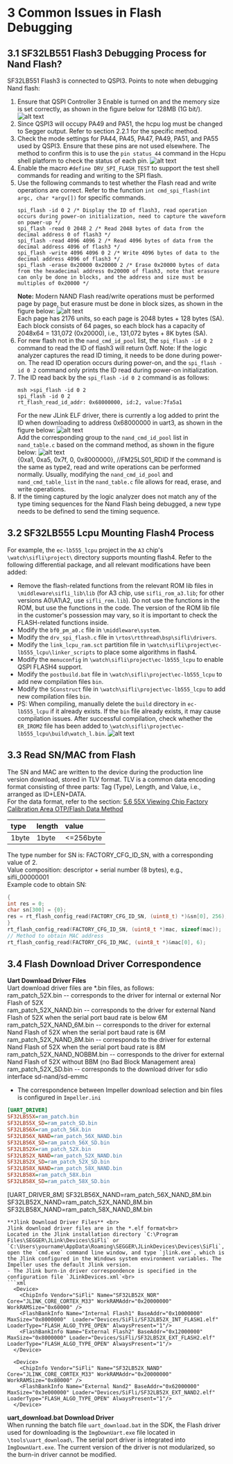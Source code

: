 # 3 Common Issues in Flash Debugging
## 3.1 SF32LB551 Flash3 Debugging Process for Nand Flash?
SF32LB551 Flash3 is connected to QSPI3. Points to note when debugging Nand flash:
1. Ensure that QSPI Controller 3 Enable is turned on and the memory size is set correctly, as shown in the figure below for 128MB (1G bit/).
   ![alt text](./assets/flash/flash001.png)  
2. Since QSPI3 will occupy PA49 and PA51, the hcpu log must be changed to Segger output. Refer to section 2.2.1 for the specific method.
3. Check the mode settings for PA44, PA45, PA47, PA49, PA51, and PA55 used by QSPI3. Ensure that these pins are not used elsewhere. The method to confirm this is to use the `pin status 44` command in the Hcpu shell platform to check the status of each pin.
   ![alt text](./assets/flash/flash002.png)  
4. Enable the macro `#define DRV_SPI_FLASH_TEST` to support the test shell commands for reading and writing to the SPI flash.
5. Use the following commands to test whether the Flash read and write operations are correct.
   Refer to the function `int cmd_spi_flash(int argc, char *argv[])` for specific commands.
   ```
   spi_flash -id 0 2 /* Display the ID of flash3, read operation occurs during power-on initialization, need to capture the waveform on power-up */
   spi_flash -read 0 2048 2 /* Read 2048 bytes of data from the decimal address 0 of flash3 */
   spi_flash -read 4096 4096 2 /* Read 4096 bytes of data from the decimal address 4096 of flash3 */
   spi_flash -write 4096 4096 0 2 /* Write 4096 bytes of data to the decimal address 4096 of flash3 */
   spi_flash -erase 0x20000 0x20000 2 /* Erase 0x20000 bytes of data from the hexadecimal address 0x20000 of flash3, note that erasure can only be done in blocks, and the address and size must be multiples of 0x20000 */
   ```
   **Note:**
   Modern NAND Flash read/write operations must be performed page by page, but erasure must be done in block sizes, as shown in the figure below:
   ![alt text](./assets/flash/flash003.png)  
   Each page has 2176 units, so each page is 2048 bytes + 128 bytes (SA).
   Each block consists of 64 pages, so each block has a capacity of 2048x64 = 131,072 (0x20000), i.e., 131,072 bytes + 8K bytes (SA).
6. For new flash not in the `nand_cmd_id_pool` list, the `spi_flash -id 0 2` command to read the ID of flash3 will return 0xff.
   Note: If the logic analyzer captures the read ID timing, it needs to be done during power-on. The read ID operation occurs during power-on, and the `spi_flash -id 0 2` command only prints the ID read during power-on initialization.
7. The ID read back by the `spi_flash -id 0 2` command is as follows:
   ```
   msh >spi_flash -id 0 2
   spi_flash -id 0 2
   rt_flash_read_id_addr: 0x68000000, id:2, value:7fa5a1
   ```
   For the new JLink ELF driver, there is currently a log added to print the ID when downloading to address 0x68000000 in uart3, as shown in the figure below:
   ![alt text](./assets/flash/flash004.png)  
   Add the corresponding group to the `nand_cmd_id_pool` list in `nand_table.c` based on the command method, as shown in the figure below:
   ![alt text](./assets/flash/flash005.png)  
   {0xa1, 0xa5, 0x7f, 0, 0x8000000}, //FM25LS01_RDID
   If the command is the same as type2, read and write operations can be performed normally. Usually, modifying the `nand_cmd_id_pool` and `nand_cmd_table_list` in the `nand_table.c` file allows for read, erase, and write operations.
8. If the timing captured by the logic analyzer does not match any of the type timing sequences for the Nand Flash being debugged, a new type needs to be defined to send the timing sequence.

## 3.2 SF32LB555 Lcpu Mounting Flash4 Process
For example, the `ec-lb555_lcpu` project in the `A3` chip's `\watch\sifli\project\` directory supports mounting flash4. Refer to the following differential package, and all relevant modifications have been added:
- Remove the flash-related functions from the relevant ROM lib files in `\middleware\sifli_lib\lib` (for A3 chip, use `sifli_rom_a3.lib`; for other versions A0\A1\A2, use `sifli_rom.lib`). Do not use the functions in the ROM, but use the functions in the code. The version of the ROM lib file in the customer's possession may vary, so it is important to check the FLASH-related functions inside.
- Modify the `bf0_pm_a0.c` file in `\middleware\system`.
- Modify the `drv_spi_flash.c` file in `\rtos\rtthread\bsp\sifli\drivers`.
- Modify the `link_lcpu_ram.sct` partition file in `\watch\sifli\project\ec-lb555_lcpu\linker_scripts` to place some algorithms in flash4.
- Modify the `menuconfig` in `\watch\sifli\project\ec-lb555_lcpu` to enable QSPI FLASH4 support.
- Modify the `postbuild.bat` file in `\watch\sifli\project\ec-lb555_lcpu` to add new compilation files `bin`.
- Modify the `SConstruct` file in `\watch\sifli\project\ec-lb555_lcpu` to add new compilation files `bin`.
- PS: When compiling, manually delete the `build` directory in `ec-lb555_lcpu` if it already exists. If the `bin` file already exists, it may cause compilation issues. After successful compilation, check whether the `ER_IROM2` file has been added to `\watch\sifli\project\ec-lb555_lcpu\build\watch_l.bin`.
   ![alt text](./assets/flash/flash006.png)

## 3.3 Read SN/MAC from Flash
The SN and MAC are written to the device during the production line version download, stored in TLV format. TLV is a common data encoding format consisting of three parts: Tag (Type), Length, and Value, i.e., arranged as ID+LEN+DATA.<br>
For the data format, refer to the section:
[5.6 55X Viewing Chip Factory Calibration Area OTP/Flash Data Method](../tools/sifli.md#5655X查看芯片工厂校准区OTP)

type | length | value
:--|:--|:--
1byte| 1byte| <=256byte

The type number for SN is: FACTORY_CFG_ID_SN, with a corresponding value of 2.<br>
Value composition: descriptor + serial number (8 bytes), e.g., sifli_00000001<br>
Example code to obtain SN:<br>
```c
{
int res = 0;
char sn[300] = {0};
res = rt_flash_config_read(FACTORY_CFG_ID_SN, (uint8_t) *)&sn[0], 256);
} 
rt_flash_config_read(FACTORY_CFG_ID_SN, (uint8_t *)mac, sizeof(mac));
// Method to obtain MAC address
rt_flash_config_read(FACTORY_CFG_ID_MAC, (uint8_t *)&mac[0], 6);
```
<a name="34Flash下载驱动对应关系"></a>
## 3.4 Flash Download Driver Correspondence

**Uart Download Driver Files** <br>
Uart download driver files are *.bin files, as follows:<br>
ram_patch_52X.bin -- corresponds to the driver for internal or external Nor Flash of 52X<br>
ram_patch_52X_NAND.bin -- corresponds to the driver for external Nand Flash of 52X when the serial port baud rate is below 6M<br>
ram_patch_52X_NAND_6M.bin -- corresponds to the driver for external Nand Flash of 52X when the serial port baud rate is 6M<br>
ram_patch_52X_NAND_8M.bin -- corresponds to the driver for external Nand Flash of 52X when the serial port baud rate is 8M<br>
ram_patch_52X_NAND_NOBBM.bin -- corresponds to the driver for external Nand Flash of 52X without BBM (no Bad Block Management area)<br>
ram_patch_52X_SD.bin -- corresponds to the download driver for sdio interface sd-nand/sd-emmc<br>
- The correspondence between Impeller download selection and bin files is configured in `Impeller.ini`
```ini
[UART_DRIVER]
SF32LB55X=ram_patch.bin
SF32LB55X_SD=ram_patch_SD.bin
SF32LB56X=ram_patch_56X.bin
SF32LB56X_NAND=ram_patch_56X_NAND.bin
SF32LB56X_SD=ram_patch_56X_SD.bin
SF32LB52X=ram_patch_52X.bin
SF32LB52X_NAND=ram_patch_52X_NAND.bin
SF32LB52X_SD=ram_patch_52X_SD.bin
SF32LB58X_NAND=ram_patch_58X_NAND.bin
SF32LB58X=ram_patch_58X.bin
SF32LB58X_SD=ram_patch_58X_SD.bin
```

[UART_DRIVER_8M]
SF32LB56X_NAND=ram_patch_56X_NAND_8M.bin
SF32LB52X_NAND=ram_patch_52X_NAND_8M.bin
SF32LB58X_NAND=ram_patch_58X_NAND_8M.bin
```
**Jlink Download Driver Files** <br>
Jlink download driver files are in the *.elf format<br>
Located in the Jlink installation directory `C:\Program Files\SEGGER\JLink\Devices\SiFli` or `C:\Users\yourname\AppData\Roaming\SEGGER\JLinkDevices\Devices\SiFli`, open the `cmd.exe` command line window, and type `jlink.exe`, which is the Jlink configured in the Windows system environment variables. The Impeller uses the default Jlink version.
- The Jlink burn-in driver correspondence is specified in the configuration file `JLinkDevices.xml`<br>
```xml
  <Device>
    <ChipInfo Vendor="SiFli" Name="SF32LB52X_NOR" Core="JLINK_CORE_CORTEX_M33" WorkRAMAddr="0x20000000" WorkRAMSize="0x60000" />
    <FlashBankInfo Name="Internal Flash1" BaseAddr="0x10000000" MaxSize="0x8000000"  Loader="Devices/SiFli/SF32LB52X_INT_FLASH1.elf" LoaderType="FLASH_ALGO_TYPE_OPEN" AlwaysPresent="1"/>
    <FlashBankInfo Name="External Flash2" BaseAddr="0x12000000" MaxSize="0x8000000" Loader="Devices/SiFli/SF32LB52X_EXT_FLASH2.elf" LoaderType="FLASH_ALGO_TYPE_OPEN" AlwaysPresent="1"/>
  </Device>
 
  <Device>
    <ChipInfo Vendor="SiFli" Name="SF32LB52X_NAND" Core="JLINK_CORE_CORTEX_M33" WorkRAMAddr="0x20000000" WorkRAMSize="0x80000" />
    <FlashBankInfo Name="External Nand2" BaseAddr="0x62000000" MaxSize="0x3e000000" Loader="Devices/SiFli/SF32LB52X_EXT_NAND2.elf" LoaderType="FLASH_ALGO_TYPE_OPEN" AlwaysPresent="1"/>
  </Device>
```
**uart_download.bat Download Driver**<br>
When running the batch file `uart_download.bat` in the SDK, the Flash driver used for downloading is the `ImgDownUart.exe` file located in `\tools\uart_download\`. The serial port driver is integrated into `ImgDownUart.exe`. The current version of the driver is not modularized, so the burn-in driver cannot be modified.